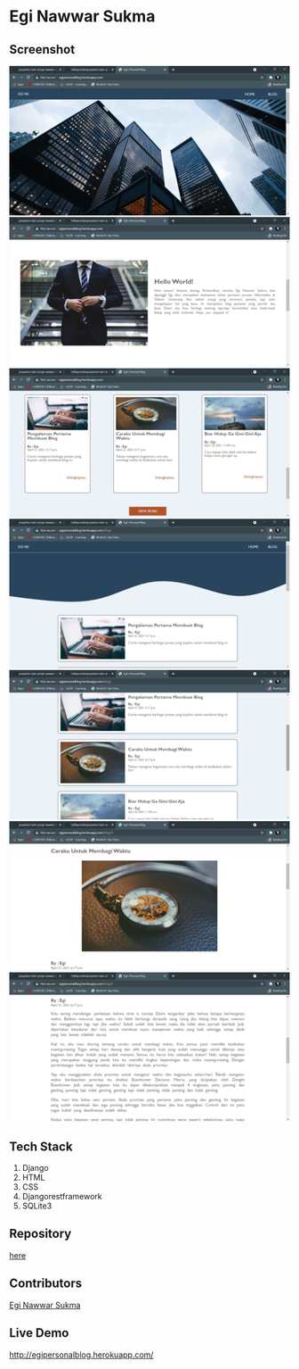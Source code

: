 # Egi Nawwar Sukma

## Screenshot

![](./Screenshoot/home-hero.png)
![](./Screenshoot/home-aboutme.png)
![](./Screenshoot/home-previewArticle.png)
![](./Screenshoot/blog-page.png)
![](./Screenshoot/blog-page1.png)
![](./Screenshoot/article.png)
![](./Screenshoot/article-body.png)

## Tech Stack

1. Django
2. HTML
3. CSS
4. Djangorestframework
5. SQLite3 

## Repository

[here](https://github.com/EgiNS/personal-blog)

## Contributors

[Egi Nawwar Sukma](https://github.com/EgiNS)

## Live Demo

http://egipersonalblog.herokuapp.com/
